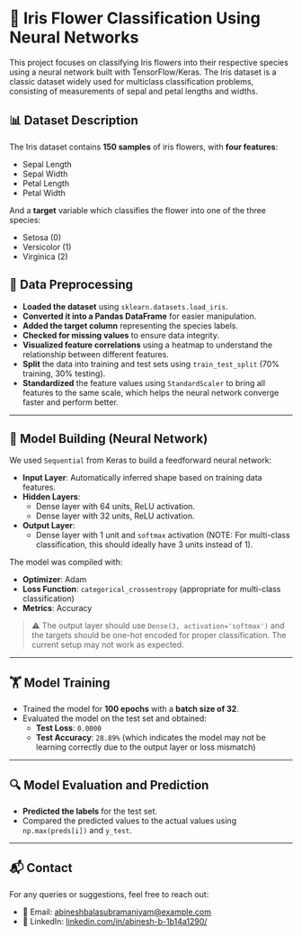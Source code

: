 # 🌸 Iris Flower Classification Using Neural Networks

This project focuses on classifying Iris flowers into their respective species using a neural network built with TensorFlow/Keras. The Iris dataset is a classic dataset widely used for multiclass classification problems, consisting of measurements of sepal and petal lengths and widths.

## 📊 Dataset Description

The Iris dataset contains **150 samples** of iris flowers, with **four features**:

- Sepal Length
- Sepal Width
- Petal Length
- Petal Width
  
And a **target** variable which classifies the flower into one of the three species:
- Setosa (0)
- Versicolor (1)
- Virginica (2)
  
## 🧹 Data Preprocessing

- **Loaded the dataset** using `sklearn.datasets.load_iris`.
- **Converted it into a Pandas DataFrame** for easier manipulation.
- **Added the target column** representing the species labels.
- **Checked for missing values** to ensure data integrity.
- **Visualized feature correlations** using a heatmap to understand the relationship between different features.
- **Split** the data into training and test sets using `train_test_split` (70% training, 30% testing).
- **Standardized** the feature values using `StandardScaler` to bring all features to the same scale, which helps the neural network converge faster and perform better.

---

## 🧠 Model Building (Neural Network)

We used `Sequential` from Keras to build a feedforward neural network:

- **Input Layer**: Automatically inferred shape based on training data features.
- **Hidden Layers**:
  - Dense layer with 64 units, ReLU activation.
  - Dense layer with 32 units, ReLU activation.
- **Output Layer**:
  - Dense layer with 1 unit and `softmax` activation (NOTE: For multi-class classification, this should ideally have 3 units instead of 1).

The model was compiled with:
- **Optimizer**: Adam
- **Loss Function**: `categorical_crossentropy` (appropriate for multi-class classification)
- **Metrics**: Accuracy

> ⚠️ The output layer should use `Dense(3, activation='softmax')` and the targets should be one-hot encoded for proper classification. The current setup may not work as expected.

---

## 🏋️ Model Training

- Trained the model for **100 epochs** with a **batch size of 32**.
- Evaluated the model on the test set and obtained:
  - **Test Loss**: `0.0000`
  - **Test Accuracy**: `28.89%` (which indicates the model may not be learning correctly due to the output layer or loss mismatch)

---
## 🔍 Model Evaluation and Prediction

- **Predicted the labels** for the test set.
- Compared the predicted values to the actual values using `np.max(preds[i])` and `y_test`.

---

## 📬 Contact

For any queries or suggestions, feel free to reach out:

- 📧 Email: [abineshbalasubramaniyam@example.com](mailto:abineshbalasubramaniyam@example.com)
- 💼 LinkedIn: [linkedin.com/in/abinesh-b-1b14a1290/](https://www.linkedin.com/in/abinesh-b-1b14a1290/)
